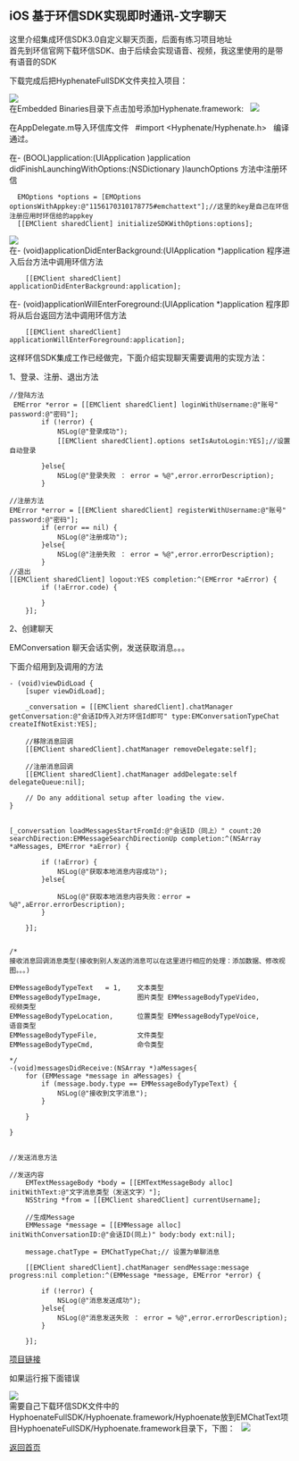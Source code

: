 
## iOS 基于环信SDK实现即时通讯-文字聊天


这里介绍集成环信SDK3.0自定义聊天页面，后面有练习项目地址    
首先到环信官网下载环信SDK、由于后续会实现语音、视频，我这里使用的是带有语音的SDK     

下载完成后把HyphenateFullSDK文件夹拉入项目：   

![](http://img.blog.csdn.net/20170316113404094?watermark/2/text/aHR0cDovL2Jsb2cuY3Nkbi5uZXQvY3JlYXRlX3Bybw==/font/5a6L5L2T/fontsize/400/fill/I0JBQkFCMA==/dissolve/70/gravity/SouthEast)  
在Embedded Binaries目录下点击加号添加Hyphenate.framework:   
![](http://img.blog.csdn.net/20170316113616251?watermark/2/text/aHR0cDovL2Jsb2cuY3Nkbi5uZXQvY3JlYXRlX3Bybw==/font/5a6L5L2T/fontsize/400/fill/I0JBQkFCMA==/dissolve/70/gravity/SouthEast)  

在AppDelegate.m导入环信库文件   
#import <Hyphenate/Hyphenate.h>   
编译通过。  

在- (BOOL)application:(UIApplication )application didFinishLaunchingWithOptions:(NSDictionary )launchOptions 方法中注册环信  
```
  EMOptions *options = [EMOptions optionsWithAppkey:@"1156170310178775#emchattext"];//这里的key是自己在环信注册应用时环信给的appkey
  [[EMClient sharedClient] initializeSDKWithOptions:options];
```
![](http://img.blog.csdn.net/20170316114210066?watermark/2/text/aHR0cDovL2Jsb2cuY3Nkbi5uZXQvY3JlYXRlX3Bybw==/font/5a6L5L2T/fontsize/400/fill/I0JBQkFCMA==/dissolve/70/gravity/SouthEast)  
在- (void)applicationDidEnterBackground:(UIApplication *)application 程序进入后台方法中调用环信方法  
```
    [[EMClient sharedClient] applicationDidEnterBackground:application];
```
在- (void)applicationWillEnterForeground:(UIApplication *)application 程序即将从后台返回方法中调用环信方法  
```
    [[EMClient sharedClient] applicationWillEnterForeground:application];
```

这样环信SDK集成工作已经做完，下面介绍实现聊天需要调用的实现方法：

1、登录、注册、退出方法  

```
//登陆方法
 EMError *error = [[EMClient sharedClient] loginWithUsername:@"账号" password:@"密码"];
        if (!error) {
            NSLog(@"登录成功");
            [[EMClient sharedClient].options setIsAutoLogin:YES];//设置自动登录

        }else{
            NSLog(@"登录失败 ： error = %@",error.errorDescription);
        }

//注册方法
EMError *error = [[EMClient sharedClient] registerWithUsername:@"账号" password:@"密码"];
        if (error == nil) {
            NSLog(@"注册成功");
        }else{
            NSLog(@"注册失败 ： error = %@",error.errorDescription);
        }
//退出
[[EMClient sharedClient] logout:YES completion:^(EMError *aError) {
        if (!aError.code) {

        }
    }];
``` 
2、创建聊天

EMConversation 聊天会话实例，发送获取消息。。。

下面介绍用到及调用的方法  
```
- (void)viewDidLoad {
    [super viewDidLoad];

    _conversation = [[EMClient sharedClient].chatManager getConversation:@"会话ID传入对方环信Id即可" type:EMConversationTypeChat createIfNotExist:YES];

    //移除消息回调
    [[EMClient sharedClient].chatManager removeDelegate:self];

    //注册消息回调
    [[EMClient sharedClient].chatManager addDelegate:self delegateQueue:nil];

    // Do any additional setup after loading the view.
}


[_conversation loadMessagesStartFromId:@"会话ID（同上）" count:20 searchDirection:EMMessageSearchDirectionUp completion:^(NSArray *aMessages, EMError *aError) {

        if (!aError) {
            NSLog(@"获取本地消息内容成功");
        }else{

            NSLog(@"获取本地消息内容失败：error = %@",aError.errorDescription);
        }

    }];


/*
接收消息回调消息类型(接收到别人发送的消息可以在这里进行相应的处理：添加数据、修改视图。。。)

EMMessageBodyTypeText   = 1,    文本类型 
EMMessageBodyTypeImage,         图片类型 EMMessageBodyTypeVideo,         视频类型 
EMMessageBodyTypeLocation,      位置类型 EMMessageBodyTypeVoice,        语音类型 
EMMessageBodyTypeFile,          文件类型
EMMessageBodyTypeCmd,           命令类型

*/
-(void)messagesDidReceive:(NSArray *)aMessages{
    for (EMMessage *message in aMessages) {
        if (message.body.type == EMMessageBodyTypeText) {
            NSLog(@"接收到文字消息");
        }

    }

}


//发送消息方法

//发送内容
    EMTextMessageBody *body = [[EMTextMessageBody alloc] initWithText:@"文字消息类型（发送文字）"];
    NSString *from = [[EMClient sharedClient] currentUsername];

    //生成Message
    EMMessage *message = [[EMMessage alloc] initWithConversationID:@"会话ID(同上)" body:body ext:nil];

    message.chatType = EMChatTypeChat;// 设置为单聊消息

    [[EMClient sharedClient].chatManager sendMessage:message progress:nil completion:^(EMMessage *message, EMError *error) {

        if (!error) {
            NSLog(@"消息发送成功");
        }else{
            NSLog(@"消息发送失败 ： error = %@",error.errorDescription);
        }

    }];
```

[项目链接](https://github.com/cwos111509sina/EMChatText.git)  

如果运行报下面错误   

![](http://img.blog.csdn.net/20170316144621746?watermark/2/text/aHR0cDovL2Jsb2cuY3Nkbi5uZXQvY3JlYXRlX3Bybw==/font/5a6L5L2T/fontsize/400/fill/I0JBQkFCMA==/dissolve/70/gravity/SouthEast)  
需要自己下载环信SDK文件中的HyphoenateFullSDK/Hyphoenate.framework/Hyphoenate放到EMChatText项目HyphoenateFullSDK/Hyphoenate.framework目录下，下图：   
![](http://img.blog.csdn.net/20170316145100699?watermark/2/text/aHR0cDovL2Jsb2cuY3Nkbi5uZXQvY3JlYXRlX3Bybw==/font/5a6L5L2T/fontsize/400/fill/I0JBQkFCMA==/dissolve/70/gravity/SouthEast)

[返回首页](https://cwos111509sina.github.io/Blog/)
